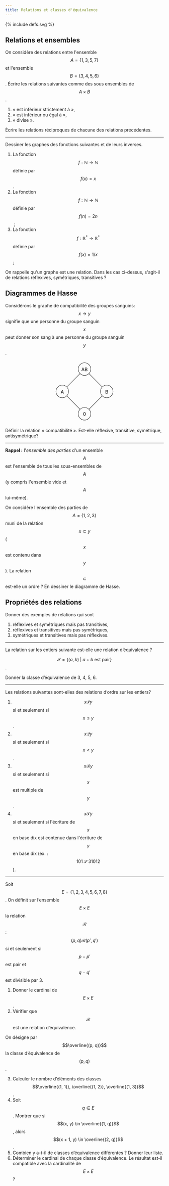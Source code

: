```yaml
---
title: Relations et classes d'équivalence
---
```


{% include defs.svg %}

## Relations et ensembles

On considère des relations entre l'ensemble $$A=\{1,3,5,7\}$$ et l'ensemble $$B=\{3,4,5,6\}$$. Écrire les relations suivantes comme des sous ensembles de $$A\times B$$.

1. « est inférieur strictement à »,
1. « est inférieur ou égal à »,
1. « divise ».

Écrire les relations réciproques de chacune des relations précédentes.

------

Dessiner les graphes des fonctions suivantes et de leurs inverses.

1. La fonction $$f : \mathbb{N} \to \mathbb{N}$$ définie par $$f(x) = x$$.
1. La fonction $$f : \mathbb{N} \to \mathbb{N}$$ définie par $$f(n) = 2n$$ ;
1. La fonction $$f : \mathbb{R^*} \to \mathbb{R^*}$$ définie par $$f(x) = 1/x$$ ;

On rappelle qu'un graphe est une relation. Dans les cas ci-dessus, s'agit-il de relations réflexives, symétriques, transitives ?


## Diagrammes de Hasse

Considérons le graphe de compatibilité des groupes sanguins: $$x \to y$$ signifie que une personne
du groupe sanguin $$x$$ peut donner son sang à une personne du groupe sanguin $$y$$.

<svg width="200" height="200" viewbox="-100 -170 200 200"
	 style="display:block;margin:auto">
  <g stroke="black" fill="none" marker-end="url(#arrow)"
	 transform="rotate(-135)">
	<path d="M 20,0 80,0"/>
	<path d="M 0,20 0,80"/>
	<path d="M 100,20 100,80"/>
	<path d="M 20,100 80,100"/>
	<circle cx="0" cy="0" r="20"/>
	<circle cx="0" cy="100" r="20"/>
	<circle cx="100" cy="0" r="20"/>
	<circle cx="100" cy="100" r="20"/>
  </g>
  <g transform="matrix(0.7071 0 0 0.7071 0 -135)" style="font-size:150%"
	 text-anchor="middle">
    <text x="0" y="0">AB</text>
	<text x="-100" y="100">A</text>
	<text x="100" y="100">B</text>
	<text x="0" y="200">0</text>
  </g>
</svg>

Définir la relation « compatibilité ». Est-elle réflexive, transitive, symétrique, antisymétrique?

----

**Rappel :** l'*ensemble des parties* d'un ensemble $$A$$ est l'ensemble de tous les sous-ensembles de $$A$$ (y compris l'ensemble vide et $$A$$ lui-même).

On considère l'ensemble des parties de $$A=\{1,2,3\}$$ muni de la relation $$x \subset y$$ ($$x$$ est contenu dans $$y$$). La relation $$\subset$$ est-elle un ordre ? En dessiner le diagramme de Hasse.


## Propriétés des relations

Donner des exemples de relations qui sont

1. réflexives et symétriques mais pas transitives,
2. réflexives et transitives mais pas symétriques,
3. symétriques et transitives mais pas réflexives.

-----------

La relation sur les entiers suivante est-elle une relation d’équivalence ?

$$\mathcal{T} = \{(a, b) \;\vert\; a + b \text{ est pair}\}$$.

Donner la classe d’équivalence de 3, 4, 5, 6.

---------

Les relations suivantes sont-elles des relations d’ordre sur les
entiers? 

1. $$x\mathcal{P}y$$ si et seulement si $$x \le y$$.
2. $$x\mathcal{Q}y$$ si et seulement si $$x < y$$.
3. $$x\mathcal{R}y$$ si et seulement si $$x$$ est multiple de $$y$$.
4. $$x\mathcal{S}y$$ si et seulement si l'écriture de $$x$$ en base dix est contenue dans l'écriture de $$y$$ en base dix (ex. : $$101\;\mathcal{S}\;31012$$).

--------

Soit $$E = \{1, 2, 3, 4, 5, 6, 7, 8\}$$. On définit sur l’ensemble $$E \times E$$ la relation $$\mathcal{R}$$:
$$(p, q)\mathcal{R}(p', q')$$ si et seulement si $$p - p'$$ est pair et $$q - q'$$ est divisible par 3.

1. Donner le cardinal de $$E \times E$$.
2. Vérifier que $$\mathcal{R}$$ est une relation d’équivalence.

On désigne par $$\overline{(p, q)}$$ la classe d’équivalence de $$(p, q)$$.

3. Calculer le nombre d’éléments des classes $$\overline{(1, 1)}, \overline{(1, 2)}, \overline{(1, 3)}$$.
3. Soit $$q \in E$$. Montrer que si $$(x, y) \in \overline{(1, q)}$$, alors $$(x + 1, y) \in \overline{(2, q)}$$.
3. Combien y a-t-il de classes d’équivalence différentes ? Donner leur liste.
3. Déterminer le cardinal de chaque classe d’équivalence. Le résultat est-il compatible avec la cardinalité de $$E\times E$$?
